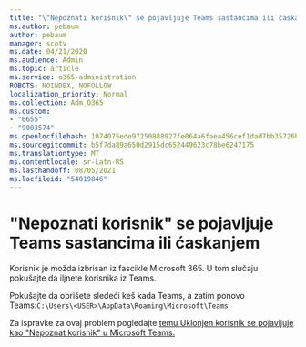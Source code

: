 ```yaml
---
title: "\"Nepoznati korisnik\" se pojavljuje Teams sastancima ili ćaskanjem"
ms.author: pebaum
author: pebaum
manager: scotv
ms.date: 04/21/2020
ms.audience: Admin
ms.topic: article
ms.service: o365-administration
ROBOTS: NOINDEX, NOFOLLOW
localization_priority: Normal
ms.collection: Adm_O365
ms.custom:
- "6655"
- "9003574"
ms.openlocfilehash: 1074075ede97250888927fe064a6faea456cef1dad7bb35726b2874032ba86b1
ms.sourcegitcommit: b5f7da89a650d2915dc652449623c78be6247175
ms.translationtype: MT
ms.contentlocale: sr-Latn-RS
ms.lasthandoff: 08/05/2021
ms.locfileid: "54019846"
---
```

# <a name="unknown-user-appears-in-teams-meetings-or-chats"></a>"Nepoznati korisnik" se pojavljuje Teams sastancima ili ćaskanjem

Korisnik je možda izbrisan iz fascikle Microsoft 365. U tom slučaju pokušajte da iljnete korisnika iz Teams.  

Pokušajte da obrišete sledeći keš kada Teams, a zatim ponovo Teams:`C:\Users\<USER>\AppData\Roaming\Microsoft\Teams`

Za ispravke za ovaj problem pogledajte [temu Uklonjen korisnik se pojavljuje kao "Nepoznat korisnik" u Microsoft Teams.](https://docs.microsoft.com/MicrosoftTeams/troubleshoot/known-issues/removed-user-appears-as-unknown)
